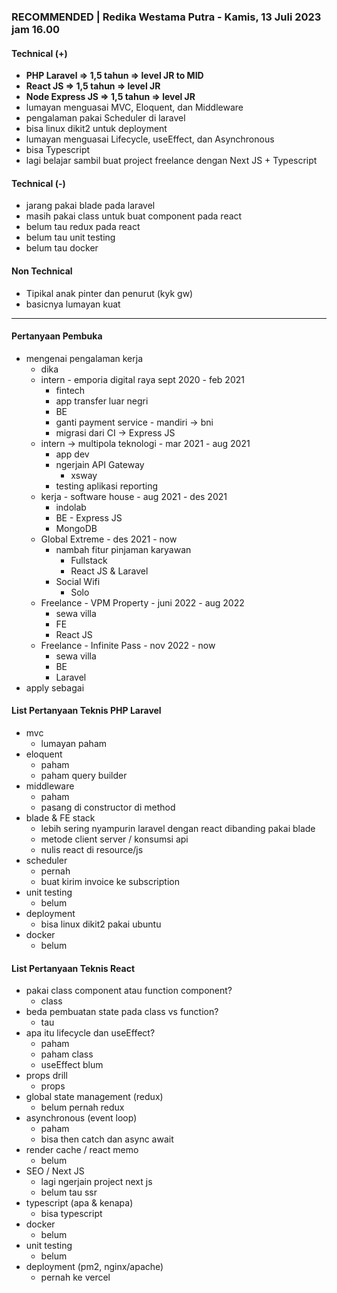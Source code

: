### **RECOMMENDED** | Redika Westama Putra - Kamis, 13 Juli 2023 jam 16.00

#### Technical (+) 

- **PHP Laravel => 1,5 tahun => level JR to MID**  
- **React JS => 1,5 tahun => level JR**
- **Node Express JS => 1,5 tahun => level JR**
- lumayan menguasai MVC, Eloquent, dan Middleware
- pengalaman pakai Scheduler di laravel
- bisa linux dikit2 untuk deployment
- lumayan menguasai Lifecycle, useEffect, dan Asynchronous
- bisa Typescript
- lagi belajar sambil buat project freelance dengan Next JS + Typescript

#### Technical (-)  

- jarang pakai blade pada laravel
- masih pakai class untuk buat component pada react
- belum tau redux pada react
- belum tau unit testing
- belum tau docker

#### Non Technical  

- Tipikal anak pinter dan penurut (kyk gw)
- basicnya lumayan kuat

---

#### Pertanyaan Pembuka

- mengenai pengalaman kerja  
	- dika
	- intern - emporia digital raya sept 2020 - feb 2021 
		- fintech
		- app transfer luar negri
		- BE
		- ganti payment service - mandiri -> bni
		- migrasi dari CI -> Express JS
	- intern -> multipola teknologi - mar 2021 - aug 2021
		- app dev
		- ngerjain API Gateway
			- xsway
		- testing aplikasi reporting
	- kerja - software house - aug 2021 - des 2021
		- indolab
		- BE - Express JS
		- MongoDB
	- Global Extreme - des 2021 - now
		- nambah fitur pinjaman karyawan
			- Fullstack
			- React JS & Laravel
		- Social Wifi
			- Solo
	- Freelance - VPM Property - juni 2022 - aug 2022
		- sewa villa
		- FE
		- React JS
	- Freelance - Infinite Pass - nov 2022 - now
		- sewa villa
		- BE
		- Laravel
- apply sebagai


#### List Pertanyaan Teknis PHP Laravel

- mvc
	- lumayan paham
- eloquent
	- paham
	- paham query builder
- middleware
	- paham
	- pasang di constructor di method
- blade & FE stack
	- lebih sering nyampurin laravel dengan react dibanding pakai blade
	- metode client server / konsumsi api
	- nulis react di resource/js
- scheduler
	- pernah
	- buat kirim invoice ke subscription
- unit testing
	- belum
- deployment
	- bisa linux dikit2 pakai ubuntu
- docker
	- belum


#### List Pertanyaan Teknis React

- pakai class component atau function component?
	- class
- beda pembuatan state pada class vs function?  
	- tau
- apa itu lifecycle dan useEffect?
	- paham
	- paham class
	- useEffect blum
- props drill  
	- props
- global state management (redux)  
	- belum pernah redux
- asynchronous (event loop)
	- paham  
	- bisa then catch dan async await
- render cache / react memo  
	- belum
- SEO / Next JS
	- lagi ngerjain project next js
	- belum tau ssr  
- typescript (apa & kenapa)
	- bisa typescript  
- docker
	- belum
- unit testing  
	- belum
- deployment (pm2, nginx/apache)  
	- pernah ke vercel  